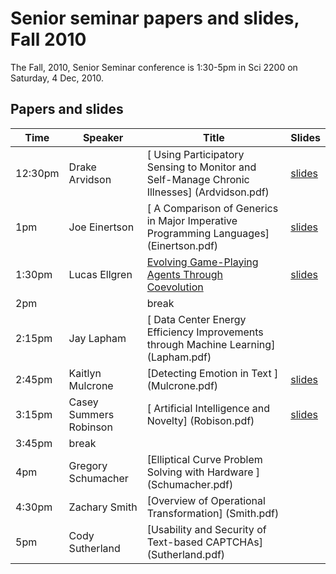 # Senior seminar papers and slides, Fall 2010

The Fall, 2010, Senior Seminar conference is 1:30-5pm in Sci 2200 on Saturday, 4 Dec, 2010.

## Papers and slides

| Time | Speaker  | Title       | Slides  |
| -----|----------|-------------|---------|
|12:30pm| 	Drake Arvidson| [	Using Participatory Sensing to Monitor and Self-Manage Chronic Illnesses] 	(Ardvidson.pdf) | [slides](Ardvidson-slides.pdf) |
|1pm| 	Joe Einertson| [	A Comparison of Generics in Major Imperative Programming Languages] 	(Einertson.pdf) | [slides](Einertson-slides.pdf) |
|1:30pm |	Lucas Ellgren |	[Evolving Game-Playing Agents Through Coevolution ](Ellgren.pdf) | [slides](Ellgren-slides.pdf) |
|2pm ||	break| 	  	 
|2:15pm| 	Jay Lapham| [	Data Center Energy Efficiency Improvements through Machine Learning]	(Lapham.pdf)| 	 
|2:45pm |	Kaitlyn Mulcrone |	[Detecting Emotion in Text ]	(Mulcrone.pdf) | [slides](Mulcrone-slides.pdf) |
|3:15pm |	Casey Summers Robinson| [	Artificial Intelligence and Novelty] 	(Robison.pdf) | [slides](Robison-slides.pdf) |
|3:45pm| 	break |	  	 
|4pm |	Gregory Schumacher |	[Elliptical Curve Problem Solving with Hardware ]		(Schumacher.pdf)| 
|4:30pm |	Zachary Smith |	[Overview of Operational Transformation] 		(Smith.pdf) |
|5pm |	Cody Sutherland| 	[Usability and Security of Text-based CAPTCHAs]	(Sutherland.pdf)|
